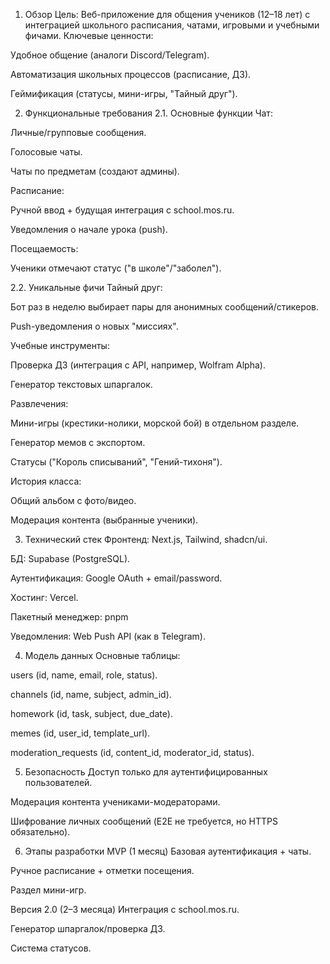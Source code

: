1. Обзор
Цель: Веб-приложение для общения учеников (12–18 лет) с интеграцией школьного расписания, чатами, игровыми и учебными фичами.
Ключевые ценности:

Удобное общение (аналоги Discord/Telegram).

Автоматизация школьных процессов (расписание, ДЗ).

Геймификация (статусы, мини-игры, "Тайный друг").

2. Функциональные требования
2.1. Основные функции
Чат:

Личные/групповые сообщения.

Голосовые чаты.

Чаты по предметам (создают админы).

Расписание:

Ручной ввод + будущая интеграция с school.mos.ru.

Уведомления о начале урока (push).

Посещаемость:

Ученики отмечают статус ("в школе"/"заболел").

2.2. Уникальные фичи
Тайный друг:

Бот раз в неделю выбирает пары для анонимных сообщений/стикеров.

Push-уведомления о новых "миссиях".

Учебные инструменты:

Проверка ДЗ (интеграция с API, например, Wolfram Alpha).

Генератор текстовых шпаргалок.

Развлечения:

Мини-игры (крестики-нолики, морской бой) в отдельном разделе.

Генератор мемов с экспортом.

Статусы ("Король списываний", "Гений-тихоня").

История класса:

Общий альбом с фото/видео.

Модерация контента (выбранные ученики).

3. Технический стек
Фронтенд: Next.js, Tailwind, shadcn/ui.

БД: Supabase (PostgreSQL).

Аутентификация: Google OAuth + email/password.

Хостинг: Vercel.

Пакетный менеджер: pnpm

Уведомления: Web Push API (как в Telegram).

4. Модель данных
Основные таблицы:

users (id, name, email, role, status).

channels (id, name, subject, admin_id).

homework (id, task, subject, due_date).

memes (id, user_id, template_url).

moderation_requests (id, content_id, moderator_id, status).

5. Безопасность
Доступ только для аутентифицированных пользователей.

Модерация контента учениками-модераторами.

Шифрование личных сообщений (E2E не требуется, но HTTPS обязательно).

6. Этапы разработки
MVP (1 месяц)
Базовая аутентификация + чаты.

Ручное расписание + отметки посещения.

Раздел мини-игр.

Версия 2.0 (2–3 месяца)
Интеграция с school.mos.ru.

Генератор шпаргалок/проверка ДЗ.

Система статусов.

